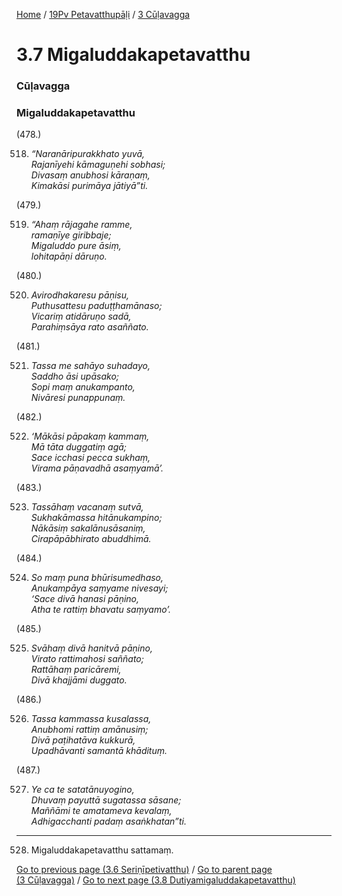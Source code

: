 
[Home](/) / [19Pv Petavatthupāḷi](/tipitaka/19Pv.md) / [3 Cūḷavagga](/tipitaka/19Pv/3.md)

# 3.7 Migaluddakapetavatthu

### Cūḷavagga

### Migaluddakapetavatthu

(478.)

518. _“Naranāripurakkhato yuvā,_  
_Rajanīyehi kāmaguṇehi sobhasi;_  
_Divasaṃ anubhosi kāraṇaṃ,_  
_Kimakāsi purimāya jātiyā”ti._  


(479.)

519. _“Ahaṃ rājagahe ramme,_  
_ramaṇīye giribbaje;_  
_Migaluddo pure āsiṃ,_  
_lohitapāṇi dāruṇo._  


(480.)

520. _Avirodhakaresu pāṇisu,_  
_Puthusattesu paduṭṭhamānaso;_  
_Vicariṃ atidāruṇo sadā,_  
_Parahiṃsāya rato asaññato._  


(481.)

521. _Tassa me sahāyo suhadayo,_  
_Saddho āsi upāsako;_  
_Sopi maṃ anukampanto,_  
_Nivāresi punappunaṃ._  


(482.)

522. _‘Mākāsi pāpakaṃ kammaṃ,_  
_Mā tāta duggatiṃ agā;_  
_Sace icchasi pecca sukhaṃ,_  
_Virama pāṇavadhā asaṃyamā’._  


(483.)

523. _Tassāhaṃ vacanaṃ sutvā,_  
_Sukhakāmassa hitānukampino;_  
_Nākāsiṃ sakalānusāsaniṃ,_  
_Cirapāpābhirato abuddhimā._  


(484.)

524. _So maṃ puna bhūrisumedhaso,_  
_Anukampāya saṃyame nivesayi;_  
_‘Sace divā hanasi pāṇino,_  
_Atha te rattiṃ bhavatu saṃyamo’._  


(485.)

525. _Svāhaṃ divā hanitvā pāṇino,_  
_Virato rattimahosi saññato;_  
_Rattāhaṃ paricāremi,_  
_Divā khajjāmi duggato._  


(486.)

526. _Tassa kammassa kusalassa,_  
_Anubhomi rattiṃ amānusiṃ;_  
_Divā paṭihatāva kukkurā,_  
_Upadhāvanti samantā khādituṃ._  


(487.)

527. _Ye ca te satatānuyogino,_  
_Dhuvaṃ payuttā sugatassa sāsane;_  
_Maññāmi te amatameva kevalaṃ,_  
_Adhigacchanti padaṃ asaṅkhatan”ti._  


---

528. Migaluddakapetavatthu sattamaṃ.



[Go to previous page (3.6 Seriṇīpetivatthu)](/tipitaka/19Pv/3/3.6.md) / [Go to parent page (3 Cūḷavagga)](/tipitaka/19Pv/3.md) / [Go to next page (3.8 Dutiyamigaluddakapetavatthu)](/tipitaka/19Pv/3/3.8.md)



